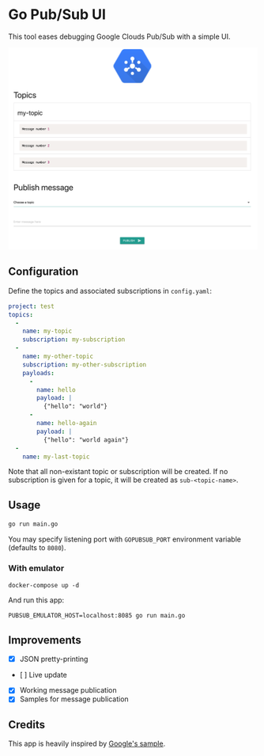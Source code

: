 # Go Pub/Sub UI

This tool eases debugging Google Clouds Pub/Sub with a simple UI.

![Screenshot](https://raw.githubusercontent.com/ClickAndMortar/GoPubSub/master/gopubsub.png)

## Configuration

Define the topics and associated subscriptions in `config.yaml`:

```yaml
project: test
topics:
  -
    name: my-topic
    subscription: my-subscription
  -
    name: my-other-topic
    subscription: my-other-subscription
    payloads:
      -
        name: hello
        payload: |
          {"hello": "world"}
      -
        name: hello-again
        payload: |
          {"hello": "world again"}
  -
    name: my-last-topic
```

Note that all non-existant topic or subscription will be created. If no subscription is given for a topic, it will be created as `sub-<topic-name>`.

## Usage

```bash
go run main.go
```

You may specify listening port with `GOPUBSUB_PORT` environment variable (defaults to `8080`).

### With emulator

```
docker-compose up -d
```

And run this app:

```
PUBSUB_EMULATOR_HOST=localhost:8085 go run main.go
```

## Improvements

* [x] JSON pretty-printing
* [ ] Live update
* [x] Working message publication
* [x] Samples for message publication

## Credits

This app is heavily inspired by [Google's sample](https://github.com/GoogleCloudPlatform/golang-samples/blob/master/appengine_flexible/pubsub/pubsub.go).
